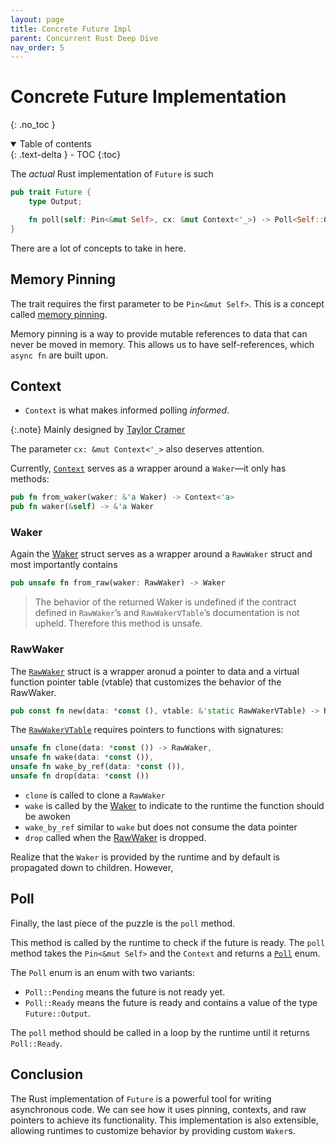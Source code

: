 ```yaml
---
layout: page
title: Concrete Future Impl
parent: Concurrent Rust Deep Dive
nav_order: 5
---
```


# Concrete Future Implementation
{: .no_toc }

<details open markdown="block">
  <summary>
    Table of contents
  </summary>
  {: .text-delta }
- TOC
{:toc}
</details>

The _actual_ Rust implementation of `Future` is such

```rust
pub trait Future {
    type Output;

    fn poll(self: Pin<&mut Self>, cx: &mut Context<'_>) -> Poll<Self::Output>;
}
```

There are a lot of concepts to take in here.

## Memory Pinning

The trait requires the first parameter to be `Pin<&mut Self>`. This is a concept called [memory pinning](https://doc.rust-lang.org/std/pin/index.html).

Memory pinning is a way to provide mutable references to data that can never be moved in memory. This allows us to have self-references, which `async fn` are built upon.

## Context

- `Context` is what makes informed polling _informed_. 

{:.note}
Mainly designed by [Taylor Cramer](https://github.com/cramertj)

The parameter `cx: &mut Context<'_>` also deserves attention.

Currently, [`Context`](https://doc.rust-lang.org/std/task/struct.Context.html) serves as a wrapper around a `Waker`—it only has methods:

```rust
pub fn from_waker(waker: &'a Waker) -> Context<'a>
pub fn waker(&self) -> &'a Waker
```

### Waker

Again the [Waker](https://doc.rust-lang.org/std/task/struct.Waker.html) struct serves as a wrapper around a
`RawWaker` struct and most importantly contains

```rust
pub unsafe fn from_raw(waker: RawWaker) -> Waker
```

> The behavior of the returned Waker is undefined if the contract defined in `RawWaker`’s and `RawWakerVTable`’s
> documentation is not upheld. Therefore this method is unsafe.

### RawWaker

The [`RawWaker`](https://doc.rust-lang.org/std/task/struct.RawWaker.html) struct is a wrapper aronud a pointer
to data and a virtual function pointer table (vtable) that customizes the behavior of the RawWaker.

```rust
pub const fn new(data: *const (), vtable: &'static RawWakerVTable) -> RawWaker
```

The [`RawWakerVTable`](https://doc.rust-lang.org/std/task/struct.RawWakerVTable.html) requires pointers to functions
with signatures:

```rust
unsafe fn clone(data: *const ()) -> RawWaker,
unsafe fn wake(data: *const ()),
unsafe fn wake_by_ref(data: *const ()),
unsafe fn drop(data: *const ())
```

- `clone` is called to clone a `RawWaker`
- `wake` is called by the [Waker](#waker) to indicate to the runtime the function should be awoken
- `wake_by_ref` similar to `wake` but does not consume the data pointer
- `drop` called when the [RawWaker](#rawwaker) is dropped.

Realize that the `Waker` is provided by the runtime and by default is propagated down to children. However,

## Poll

Finally, the last piece of the puzzle is the `poll` method.

This method is called by the runtime to check if the future is ready. The `poll` method takes the `Pin<&mut Self>`
and the `Context` and returns a [`Poll`](https://doc.rust-lang.org/std/task/enum.Poll.html) enum.

The `Poll` enum is an enum with two variants:

- `Poll::Pending` means the future is not ready yet.
- `Poll::Ready` means the future is ready and contains a value of the type `Future::Output`.

The `poll` method should be called in a loop by the runtime until it returns `Poll::Ready`.

## Conclusion

The Rust implementation of `Future` is a powerful tool for writing asynchronous code. We can see how it uses
pinning, contexts, and raw pointers to achieve its functionality. This implementation is also extensible, allowing
runtimes to customize behavior by providing custom `Waker`s.
